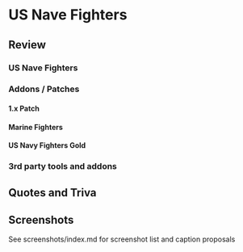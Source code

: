 # US Nave Fighters
## Review
### US Nave Fighters


### Addons / Patches
#### 1.x Patch

#### Marine Fighters

#### US Navy Fighters Gold

### 3rd party tools and addons

## Quotes and Triva

## Screenshots
See screenshots/index.md for screenshot list and caption proposals
